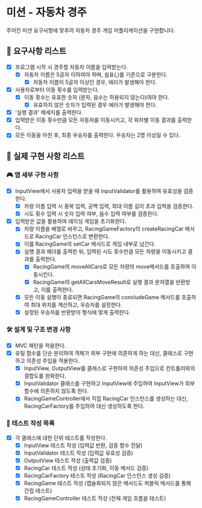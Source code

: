 # 미션 - 자동차 경주

주어진 미션 요구사항에 맞추어 자동차 경주 게임 어플리케이션을 구현합니다.

## 🤔 요구사항 리스트

- [x] 프로그램 시작 시 경주할 자동차 이름을 입력받는다.
  - [x] 자동차 이름은 5글자 이하여야 하며, 쉼표(,)를 기준으로 구분한다.
    - [x] 자동차 이름이 5글자 이상인 경우, 에러가 발생해야 한다.
- [x] 사용자로부터 이동 횟수를 입력받는다.
  - [x] 이동 횟수는 유효한 숫자 (문자, 음수는 허용되지 않는다)여야 한다.
    - [x] 유효하지 않은 숫자가 입력된 경우 에러가 발생해야 한다.
- [x] '실행 결과' 메세지를 출력한다.
- [x] 입력받은 이동 횟수만큼 모든 자동차를 이동시키고, 각 회차별 이동 결과를 출력한다.
- [x] 모든 이동을 마친 후, 최종 우승자를 출력한다. 우승자는 2명 이상일 수 있다.

## 🧐 실제 구현 사항 리스트

### 🎮 앱 세부 구현 사항

- [x] InputView에서 사용자 입력을 받을 때 InputValidator를 활용하여 유효성을 검증한다.
  - [x] 차량 이름 입력 시 중복 입력, 공백 입력, 최대 이름 길이 초과 입력을 검증한다.
  - [x] 시도 횟수 입력 시 숫자 입력 여부, 음수 입력 여부를 검증한다.
- [x] 입력받은 값을 활용하여 레이싱 게임을 초기화한다.
  - [x] 차량 이름을 배열로 바꾸고, RacingGameFactory의 createRacingCar 메서드로 RacingCar 인스턴스로 변환한다.
  - [x] 이를 RacingGame의 setCar 메서드로 게임 내부로 넘긴다.
  - [x] 실행 결과 헤더를 출력한 뒤, 입력된 시도 횟수만큼 모든 차량을 이동시키고 결과를 출력한다.
    - [x] RacingGame의 moveAllCars로 모든 차량의 move메서드를 호출하여 이동시킨다.
    - [x] RacingGame의 getAllCarsMoveResult로 실행 결과 문자열을 반환받고, 이를 출력한다.
  - [x] 모든 이동 실행이 종료되면 RacingGame의 concludeGame 메서드를 호출하여 최대 위치를 계산하고, 우승자를 설정한다.
  - [x] 설정된 우승자를 반환받아 형식에 맞게 출력한다.

### 🛠 설계 및 구조 변경 사항

- [x] MVC 패턴을 적용한다.
- [x] 유틸 함수를 단순 분리하여 객체가 외부 구현에 의존하게 하는 대신, 클래스로 구현하고 의존성 주입을 적용한다.
  - [x] InputView, OutputView를 클래스로 구현하여 의존성 주입으로 컨트롤러와의 결합도를 완화한다.
  - [x] InputValidator 클래스를 구현하고 InputView에 주입하여 InputView가 외부 함수에 의존하지 않도록 한다.
  - [x] RacingGameController에서 직접 RacingCar 인스턴스를 생성하는 대신, RacingCarFactory를 주입하여 대신 생성하도록 한다.

### 📝 테스트 작성 목록

- [x] 각 클래스에 대한 단위 테스트를 작성한다.
  - [x] InputView 테스트 작성 (입력값 반환, 검증 함수 전달)
  - [x] InputValidator 테스트 작성 (입력값 유효성 검증)
  - [x] OutputView 테스트 작성 (출력값 검증)
  - [x] RacingCar 테스트 작성 (상태 초기화, 이동 메서드 검증)
  - [x] RacingCarFactory 테스트 작성 (RacingCar 인스턴스 생성 검증)
  - [x] RacingGame 테스트 작성 (캡슐화되지 않은 메서드도 퍼블릭 메서드를 통해 간접 테스트)
  - [x] RacingGameController 테스트 작성 (전체 게임 흐름을 테스트)
